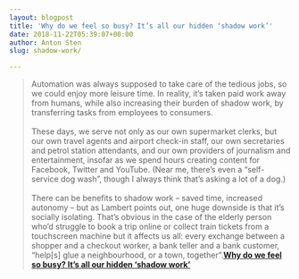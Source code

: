 ```yaml
---
layout: blogpost
title: 'Why do we feel so busy? It’s all our hidden ‘shadow work’'
date: 2018-11-22T05:39:07+00:00
author: Anton Sten
slug: shadow-work/

---
```


>Automation was always supposed to take care of the tedious jobs, so we could enjoy more leisure time. In reality, it’s taken paid work away from humans, while also increasing their burden of shadow work, by transferring tasks from employees to consumers.<br /><br />
These days, we serve not only as our own supermarket clerks, but our own travel agents and airport check-in staff, our own secretaries and petrol station attendants, and our own providers of journalism and entertainment, insofar as we spend hours creating content for Facebook, Twitter and YouTube. (Near me, there’s even a “self-service dog wash”, though I always think that’s asking a lot of a dog.)
<br /><br />
There can be benefits to shadow work – saved time, increased autonomy – but as Lambert points out, one huge downside is that it’s socially isolating. That’s obvious in the case of the elderly person who’d struggle to book a trip online or collect train tickets from a touchscreen machine but it affects us all: every exchange between a shopper and a checkout worker, a bank teller and a bank customer, “help[s] glue a neighbourhood, or a town, together”.**[Why do we feel so busy? It’s all our hidden ‘shadow work’](https://www.theguardian.com/lifeandstyle/2018/oct/12/shadow-work-automation-tedious-jobs-oliver-burkeman?utm_source=Jocelyn+K.+Glei%27s+newsletter&utm_campaign=923f963a85-Newsletter_12_07_17_COPY_01&utm_medium=email&utm_term=0_0d0c9bd4c2-923f963a85-153184653)**
